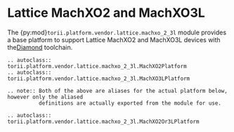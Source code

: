 # Lattice MachXO2 and MachXO3L

The {py:mod}`torii.platform.vendor.lattice.machxo_2_3l` module provides a base platform to support Lattice MachXO2 and MachXO3L devices with the[Diamond] toolchain.

```{eval-rst}
.. autoclass:: torii.platform.vendor.lattice.machxo_2_3l.MachXO2Platform
.. autoclass:: torii.platform.vendor.lattice.machxo_2_3l.MachXO3LPlatform

.. note:: Both of the above are aliases for the actual platform below, however only the aliased
          definitions are actually exported from the module for use.

.. autoclass:: torii.platform.vendor.lattice.machxo_2_3l.MachXO2Or3LPlatform
```

[Diamond]: https://www.latticesemi.com/latticediamond
